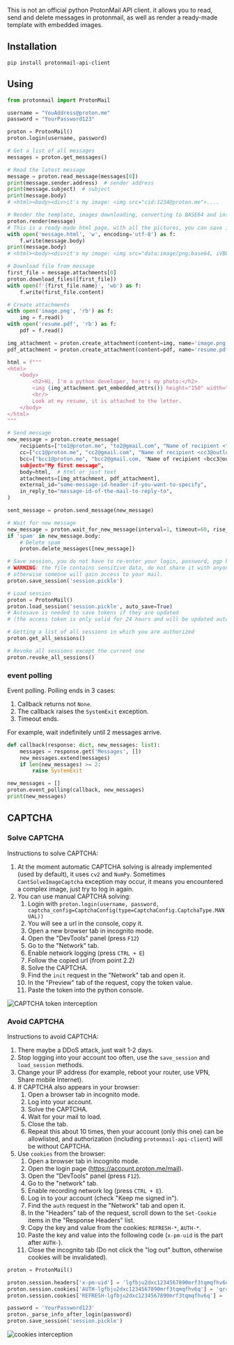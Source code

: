 This is not an official python ProtonMail API client. it allows you to read, send and delete messages in protonmail, as well as render a ready-made template with embedded images.


## Installation
``` 
pip install protonmail-api-client
```

## Using
```py
from protonmail import ProtonMail

username = "YouAddress@proton.me"
password = "YourPassword123"

proton = ProtonMail()
proton.login(username, password)

# Get a list of all messages
messages = proton.get_messages()

# Read the latest message
message = proton.read_message(messages[0])
print(message.sender.address)  # sender address
print(message.subject)  # subject
print(message.body)
# <html><body><div>it's my image: <img src="cid:1234@proton.me">....

# Render the template, images downloading, converting to BASE64 and insert into html
proton.render(message)
# This is a ready-made html page, with all the pictures, you can save it right away
with open('message.html', 'w', encoding='utf-8') as f:
    f.write(message.body)
print(message.body)
# <html><body><div>it's my image: <img src="data:image/png;base64, iVBORw0K..">....

# Download file from message
first_file = message.attachments[0]
proton.download_files([first_file])
with open(f'{first_file.name}', 'wb') as f:
    f.write(first_file.content)

# Create attachments
with open('image.png', 'rb') as f:
    img = f.read()
with open('resume.pdf', 'rb') as f:
    pdf = f.read()

img_attachment = proton.create_attachment(content=img, name='image.png')
pdf_attachment = proton.create_attachment(content=pdf, name='resume.pdf')

html = f"""
<html>
    <body>
        <h2>Hi, I'm a python developer, here's my photo:</h2>
        <img {img_attachment.get_embedded_attrs()} height="150" width="300">
        <br/>
        Look at my resume, it is attached to the letter.
    </body>
</html>
"""

# Send message
new_message = proton.create_message(
    recipients=["to1@proton.me", "to2@gmail.com", "Name of recipient <to3@outlook.com>"],
    cc=["cc1@proton.me", "cc2@gmail.com", "Name of recipient <cc3@outlook.com>"],
    bcc=["bcc1@proton.me", "bcc2@gmail.com, "Name of recipient <bcc3@outlook.com>"],
    subject="My first message",
    body=html,  # html or just text
    attachments=[img_attachment, pdf_attachment],
    external_id="some-message-id-header-if-you-want-to-specify",
    in_reply_to="message-id-of-the-mail-to-reply-to",
)

sent_message = proton.send_message(new_message)

# Wait for new message
new_message = proton.wait_for_new_message(interval=1, timeout=60, rise_timeout=False, read_message=True)
if 'spam' in new_message.body:
    # Delete spam
    proton.delete_messages([new_message])

# Save session, you do not have to re-enter your login, password, pgp key, passphrase
# WARNING: the file contains sensitive data, do not share it with anyone,
# otherwise someone will gain access to your mail.
proton.save_session('session.pickle')

# Load session
proton = ProtonMail()
proton.load_session('session.pickle', auto_save=True)
# Autosave is needed to save tokens if they are updated
# (the access token is only valid for 24 hours and will be updated automatically)

# Getting a list of all sessions in which you are authorized
proton.get_all_sessions()

# Revoke all sessions except the current one
proton.revoke_all_sessions()
```

### event polling
Event polling. Polling ends in 3 cases:
1. Callback returns not `None`.
2. The callback raises the `SystemExit` exception.
3. Timeout ends.

For example, wait indefinitely until 2 messages arrive.
```python
def callback(response: dict, new_messages: list):
    messages = response.get('Messages', [])
    new_messages.extend(messages)
    if len(new_messages) >= 2:
        raise SystemExit

new_messages = []
proton.event_polling(callback, new_messages)
print(new_messages)
```
## CAPTCHA
### Solve CAPTCHA
Instructions to solve CAPTCHA:
1. At the moment automatic CAPTCHA solving is already implemented (used by default), it uses `cv2` and `NumPy`. Sometimes `CantSolveImageCaptcha` exception may occur, it means you encountered a complex image, just try to log in again.
2. You can use manual CAPTCHA solving:
   1. Login with `proton.login(username, password, captcha_config=CaptchaConfig(type=CaptchaConfig.CaptchaType.MANUAL))`
   2. You will see a url in the console, copy it.
   3. Open a new browser tab in incognito mode.
   4. Open the "DevTools" panel (press `F12`)
   5. Go to the "Network" tab.
   6. Enable network logging (press `CTRL + E`)
   7. Follow the copied url (from point 2.2)
   8. Solve the CAPTCHA.
   9. Find the `init` request in the "Network" tab and open it.
   10. In the "Preview" tab of the request, copy the token value.
   11. Paste the token into the python console.

![CAPTCHA token interception](assets/captcha-token-interception.png)

### Avoid CAPTCHA
Instructions to avoid CAPTCHA:
1. There maybe a DDoS attack, just wait 1-2 days.
2. Stop logging into your account too often, use the `save_session` and `load_session` methods.
3. Change your IP address (for example, reboot your router, use VPN, Share mobile Internet).
4. If CAPTCHA also appears in your browser:
   1. Open a browser tab in incognito mode.
   2. Log into your account.
   3. Solve the CAPTCHA.
   4. Wait for your mail to load.
   5. Close the tab.
   6. Repeat this about 10 times, then your account (only this one) can be allowlisted, and authorization (including `protonmail-api-client`) will be without CAPTCHA.
5. Use `cookies` from the browser:
   1. Open a browser tab in incognito mode.
   2. Open the login page (https://account.proton.me/mail).
   3. Open the "DevTools" panel (press `F12`).
   4. Go to the "network" tab.
   5. Enable recording network log (press `CTRL + E`).
   6. Log in to your account (check "Keep me signed in").
   7. Find the `auth` request in the "Network" tab and open it.
   8. In the "Headers" tab of the request, scroll down to the `Set-Cookie` items in the "Response Headers" list.
   9. Copy the key and value from the cookies: `REFRESH-*`, `AUTH-*`.
   10. Paste the key and value into the following code (`x-pm-uid` is the part after `AUTH-`).
   11. Close the incognito tab (Do not click the "log out" button, otherwise cookies will be invalidated).
```python
proton = ProtonMail()

proton.session.headers['x-pm-uid'] = 'lgfbju2dxc1234567890mrf3tqmqfhv6q'  # This is the part after `AUTH-`
proton.session.cookies['AUTH-lgfbju2dxc1234567890mrf3tqmqfhv6q'] = 'qr4uci1234567890anafsku8dd34vkwq'
proton.session.cookies['REFRESH-lgfbju2dxc1234567890mrf3tqmqfhv6q'] = '%7B%22ResponseType%22%3A%22token%22%2C%22ClientID%22%3A%22WebAccount%22%2C%22GrantType%22%3A%22refresh_token%22%2C%22RefreshToken%22%3A%22ceo5gp1234567890fghuinsxxtgmpvdduxg%22%2C%22UID%22%3A%22lgfbju2dxc1234567890mrf3tqmqfhv6q%22%7D'

password = 'YourPassword123'
proton._parse_info_after_login(password)
proton.save_session('session.pickle')
```
![cookies interception](assets/cookies-interception.png)
